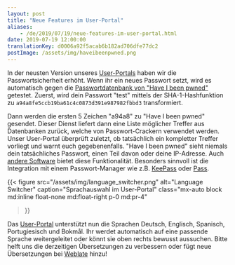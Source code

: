 ```yaml
---
layout: post
title: "Neue Features im User-Portal"
aliases:
    - /de/2019/07/19/neue-features-im-user-portal.html
date: 2019-07-19 12:00:00
translationKey: d0006a92f5acab6b182ad706dfe77dc2
postImage: /assets/img/haveibeenpwned.png
---
```

In der neusten Version unseres [User-Portals](https://users.systemli.org) haben wir die Passwortsicherheit erhöht.
Wenn
ihr ein neues Passwort setzt, wird es automatisch gegen die [Passwortdatenbank von "Have I been pwned"](https://haveibeenpwned.com/Passwords) getestet.
Zuerst, wird dein Passwort "test" mittels der SHA-1-Hashfunktion zu `a94a8fe5ccb19ba61c4c0873d391e987982fbbd3` transformiert.

Dann werden die ersten 5 Zeichen "a94a8" zu "Have I been pwned" gesendet.
Dieser Dienst liefert dann eine Liste möglicher Treffer aus Datenbanken zurück, welche von Passwort-Crackern verwendet werden.
Unser User-Portal überprüft zuletzt, ob tatsächlich ein kompletter Treffer vorliegt und warnt euch gegebenenfalls.
"Have I been pwned" sieht niemals dein tatsächliches Passwort, einen Teil davon oder deine IP-Adresse.
Auch [andere Software](https://haveibeenpwned.com/API/Consumers) bietet diese Funktionalität.
Besonders sinnvoll ist die Integration mit einem Passwort-Manager wie z.B. [KeePass](https://github.com/andrew-schofield/keepass2-haveibeenpwned)
oder [Pass](https://gitlab.com/darnir/pass-audit).

{{< figure
  src="/assets/img/language_switcher.png"
  alt="Language Switcher"
  caption="Sprachauswahl im User-Portal"
  class="mx-auto block md:inline float-none md:float-right p-0 md:pr-4"
>}}

Das [User-Portal](https://users.systemli.org) unterstützt nun die Sprachen Deutsch, Englisch, Spanisch, Portugiesisch und Bokmål.
Ihr werdet automatisch auf eine passende Sprache weitergeleitet oder könnt sie oben rechts bewusst aussuchen.
Bitte helft uns die derzeitigen Übersetzungen zu verbessern oder fügt neue Übersetzungen bei [Weblate](https://hosted.weblate.org/engage/userli/) hinzu!
